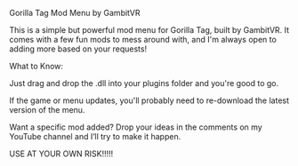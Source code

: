 Gorilla Tag Mod Menu by GambitVR

This is a simple but powerful mod menu for Gorilla Tag, built by GambitVR. It comes with a few fun mods to mess around with, and I'm always open to adding more based on your requests!

What to Know:

Just drag and drop the .dll into your plugins folder and you're good to go.

If the game or menu updates, you'll probably need to re-download the latest version of the menu.

Want a specific mod added? Drop your ideas in the comments on my YouTube channel and I’ll try to make it happen.

USE AT YOUR OWN RISK!!!!!
